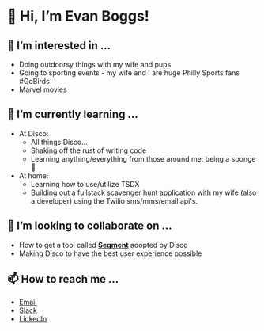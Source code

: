 # 👋 Hi, I’m Evan Boggs!
## 👀 I’m interested in ...
  - Doing outdoorsy things with my wife and pups
  - Going to sporting events - my wife and I are huge Philly Sports fans #GoBirds
  - Marvel movies
## 🌱 I’m currently learning ...
  - At Disco:
    - All things Disco...
    - Shaking off the rust of writing code
    - Learning anything/everything from those around me: being a sponge 🧽
  - At home:
    - Learning how to use/utilize TSDX
    - Building out a fullstack scavenger hunt application with my wife (also a developer) using the Twilio sms/mms/email api's.
## 💞️ I’m looking to collaborate on ...
  - How to get a tool called [__Segment__](https://www.youtube.com/watch?v=2fErE_8hFEc) adopted by Disco
  - Making Disco to have the best user experience possible
## 📫 How to reach me ...
  - [Email](mailto:eboggs@csdisco.com)
  - [Slack](https://csdisco.slack.com/archives/D03JX6J1WDD)
  - [LinkedIn](https://www.linkedin.com/in/evansboggs)

<!---
eboggs302/eboggs302 is a ✨ special ✨ repository because its `README.md` (this file) appears on your GitHub profile.
You can click the Preview link to take a look at your changes.
--->
